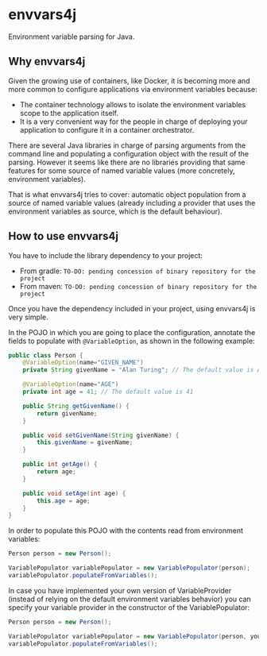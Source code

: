 # envvars4j
Environment variable parsing for Java.

## Why envvars4j
Given the growing use of containers, like Docker, it is becoming more and more common to configure applications via environment variables because:

* The container technology allows to isolate the environment variables scope to the application itself.
* It is a very convenient way for the people in charge of deploying your application to configure it in a container orchestrator.

There are several Java libraries in charge of parsing arguments from the command line and populating a configuration object with the result of the parsing. However it seems like there are no libraries providing that same features for some source of named variable values (more concretely, environment variables).

That is what envvars4j tries to cover: automatic object population from a source of named variable values (already including a provider that uses the environment variables as source, which is the default behaviour).

## How to use envvars4j
You have to include the library dependency to your project:

* From gradle: `TO-DO: pending concession of binary repository for the project`
* From maven: `TO-DO: pending concession of binary repository for the project`

Once you have the dependency included in your project, using envvars4j is very simple.

In the POJO in which you are going to place the configuration, annotate the fields to populate with `@VariableOption`, as shown in the following example:
```java
public class Person {
    @VariableOption(name="GIVEN_NAME")
    private String givenName = "Alan Turing"; // The default value is Alan Turing

    @VariableOption(name="AGE")
    private int age = 41; // The default value is 41

    public String getGivenName() {
        return givenName;
    }

    public void setGivenName(String givenName) {
        this.givenName = givenName;
    }

    public int getAge() {
        return age;
    }

    public void setAge(int age) {
        this.age = age;
    }
}
```

In order to populate this POJO with the contents read from environment variables:
```java
Person person = new Person();

VariablePopulator variablePopulator = new VariablePopulator(person);
variablePopulator.populateFromVariables();
```

In case you have implemented your own version of VariableProvider (instead of relying on the default environment variables behavior) you can specify your variable provider in the constructor of the VariablePopulator:
```java
Person person = new Person();

VariablePopulator variablePopulator = new VariablePopulator(person, yourVariableProvider);
variablePopulator.populateFromVariables();
```